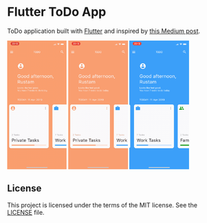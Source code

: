 # Flutter ToDo App

ToDo application built with [Flutter](https://flutter.io) and inspired by [this Medium post](https://medium.com/@dev.n/flutter-challenge-todo-app-concept-bd36107aa291).

<img src="images/preview1.gif" height="300em" />

<img src="images/preview2.gif" height="300em" />

<img src="images/preview3.gif" height="300em" />

## License

This project is licensed under the terms of the MIT license. See the [LICENSE](LICENSE) file.
